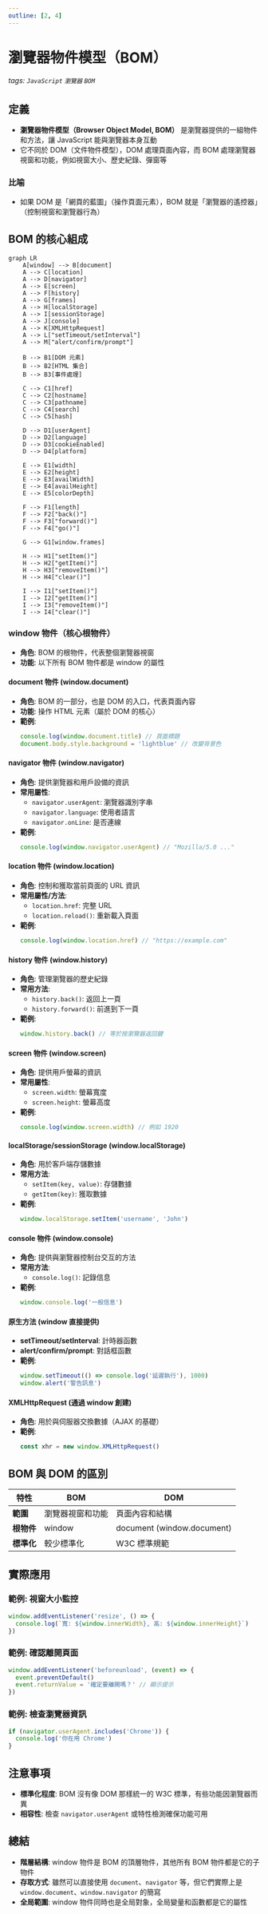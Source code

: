 ```yaml
---
outline: [2, 4]
---
```



# 瀏覽器物件模型（BOM） 

###### tags: `JavaScript` `瀏覽器` `BOM`

## 定義
- **瀏覽器物件模型（Browser Object Model, BOM）** 是瀏覽器提供的一組物件和方法，讓 JavaScript 能與瀏覽器本身互動
- 它不同於 DOM（文件物件模型），DOM 處理頁面內容，而 BOM 處理瀏覽器視窗和功能，例如視窗大小、歷史紀錄、彈窗等

### 比喻
- 如果 DOM 是「網頁的藍圖」（操作頁面元素），BOM 就是「瀏覽器的遙控器」（控制視窗和瀏覽器行為）

## BOM 的核心組成

```mermaid
graph LR
    A[window] --> B[document]
    A --> C[location]
    A --> D[navigator]
    A --> E[screen]
    A --> F[history]
    A --> G[frames]
    A --> H[localStorage]
    A --> I[sessionStorage]
    A --> J[console]
    A --> K[XMLHttpRequest]
    A --> L["setTimeout/setInterval"]
    A --> M["alert/confirm/prompt"]
    
    B --> B1[DOM 元素]
    B --> B2[HTML 集合]
    B --> B3[事件處理]
    
    C --> C1[href]
    C --> C2[hostname]
    C --> C3[pathname]
    C --> C4[search]
    C --> C5[hash]
    
    D --> D1[userAgent]
    D --> D2[language]
    D --> D3[cookieEnabled]
    D --> D4[platform]
    
    E --> E1[width]
    E --> E2[height]
    E --> E3[availWidth]
    E --> E4[availHeight]
    E --> E5[colorDepth]
    
    F --> F1[length]
    F --> F2["back()"]
    F --> F3["forward()"]
    F --> F4["go()"]
    
    G --> G1[window.frames]
    
    H --> H1["setItem()"]
    H --> H2["getItem()"]
    H --> H3["removeItem()"]
    H --> H4["clear()"]
    
    I --> I1["setItem()"]
    I --> I2["getItem()"]
    I --> I3["removeItem()"]
    I --> I4["clear()"]
```

### window 物件（核心根物件）
- **角色**: BOM 的根物件，代表整個瀏覽器視窗
- **功能**: 以下所有 BOM 物件都是 window 的屬性

#### document 物件 (window.document)
- **角色**: BOM 的一部分，也是 DOM 的入口，代表頁面內容
- **功能**: 操作 HTML 元素（屬於 DOM 的核心）
- **範例**:
  ```javascript
  console.log(window.document.title) // 頁面標題
  document.body.style.background = 'lightblue' // 改變背景色
  ```

#### navigator 物件 (window.navigator)
- **角色**: 提供瀏覽器和用戶設備的資訊
- **常用屬性**:
  - `navigator.userAgent`: 瀏覽器識別字串
  - `navigator.language`: 使用者語言
  - `navigator.onLine`: 是否連線
- **範例**:
  ```javascript
  console.log(window.navigator.userAgent) // "Mozilla/5.0 ..."
  ```

#### location 物件 (window.location)
- **角色**: 控制和獲取當前頁面的 URL 資訊
- **常用屬性/方法**:
  - `location.href`: 完整 URL
  - `location.reload()`: 重新載入頁面
- **範例**:
  ```javascript
  console.log(window.location.href) // "https://example.com"
  ```

#### history 物件 (window.history)
- **角色**: 管理瀏覽器的歷史紀錄
- **常用方法**:
  - `history.back()`: 返回上一頁
  - `history.forward()`: 前進到下一頁
- **範例**:
  ```javascript
  window.history.back() // 等於按瀏覽器返回鍵
  ```

#### screen 物件 (window.screen)
- **角色**: 提供用戶螢幕的資訊
- **常用屬性**:
  - `screen.width`: 螢幕寬度
  - `screen.height`: 螢幕高度
- **範例**:
  ```javascript
  console.log(window.screen.width) // 例如 1920
  ```

#### localStorage/sessionStorage (window.localStorage)
- **角色**: 用於客戶端存儲數據
- **常用方法**:
  - `setItem(key, value)`: 存儲數據
  - `getItem(key)`: 獲取數據
- **範例**:
  ```javascript
  window.localStorage.setItem('username', 'John')
  ```

#### console 物件 (window.console)
- **角色**: 提供與瀏覽器控制台交互的方法
- **常用方法**:
  - `console.log()`: 記錄信息
- **範例**:
  ```javascript
  window.console.log('一般信息')
  ```

#### 原生方法 (window 直接提供)
- **setTimeout/setInterval**: 計時器函數
- **alert/confirm/prompt**: 對話框函數
- **範例**:
  ```javascript
  window.setTimeout(() => console.log('延遲執行'), 1000)
  window.alert('警告訊息')
  ```

#### XMLHttpRequest (通過 window 創建)
- **角色**: 用於與伺服器交換數據（AJAX 的基礎）
- **範例**:
  ```javascript
  const xhr = new window.XMLHttpRequest()
  ```

## BOM 與 DOM 的區別

| 特性 | BOM | DOM |
|------|-----|-----|
| **範圍** | 瀏覽器視窗和功能 | 頁面內容和結構 |
| **根物件** | window | document (window.document) |
| **標準化** | 較少標準化 | W3C 標準規範 |

## 實際應用

### 範例: 視窗大小監控
```javascript
window.addEventListener('resize', () => {
  console.log(`寬: ${window.innerWidth}, 高: ${window.innerHeight}`)
})
```

### 範例: 確認離開頁面
```javascript
window.addEventListener('beforeunload', (event) => {
  event.preventDefault()
  event.returnValue = '確定要離開嗎？' // 顯示提示
})
```

### 範例: 檢查瀏覽器資訊
```javascript
if (navigator.userAgent.includes('Chrome')) {
  console.log('你在用 Chrome')
}
```

## 注意事項
- **標準化程度**: BOM 沒有像 DOM 那樣統一的 W3C 標準，有些功能因瀏覽器而異
- **相容性**: 檢查 `navigator.userAgent` 或特性檢測確保功能可用

## 總結
- **階層結構**: window 物件是 BOM 的頂層物件，其他所有 BOM 物件都是它的子物件
- **存取方式**: 雖然可以直接使用 `document`、`navigator` 等，但它們實際上是 `window.document`、`window.navigator` 的簡寫
- **全局範圍**: window 物件同時也是全局對象，全局變量和函數都是它的屬性